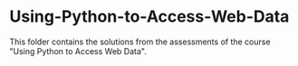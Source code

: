 # Using-Python-to-Access-Web-Data
This folder contains the solutions from the assessments of the course "Using Python to Access Web Data".
